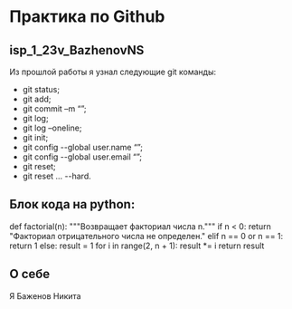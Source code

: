 # Практика по Github
## isp_1_23v_BazhenovNS
Из прошлой работы я узнал следующие git команды:
* git status;
* git add;
* git commit –m “”;
* git log;
* git log –oneline;
* git init;
* git config --global user.name “”;
* git config --global user.email “”;
* git reset;
* git reset … --hard.

## Блок кода на python: 
def factorial(n):
    """Возвращает факториал числа n."""
    if n < 0:
        return "Факториал отрицательного числа не определен."
    elif n == 0 or n == 1:
        return 1
    else:
        result = 1
        for i in range(2, n + 1):
            result *= i
        return result
## О себе
Я Баженов Никита
